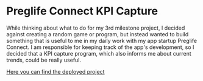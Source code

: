 # Preglife Connect KPI Capture

While thinking about what to do for my 3rd milestone project, I decided against creating a random game or program, but instead wanted to build something that is useful to me in my daily work with my app startup Preglife Connect. I am responsible for keeping track of the app's development, so I decided that a KPI capture program, which also informs me about current trends, could be really useful. 

[Here you can find the deployed project]()

